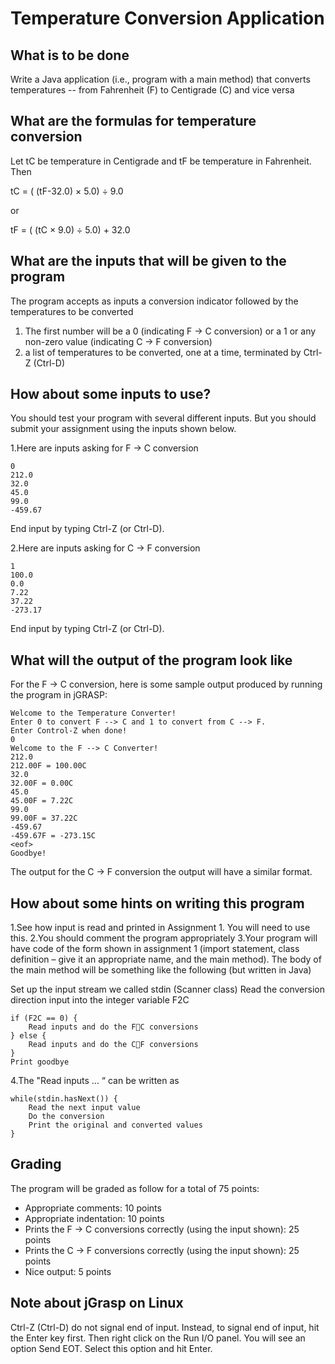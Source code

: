 # Temperature Conversion Application

## What is to be done

Write a Java application (i.e., program with a main method) that converts temperatures -- from Fahrenheit (F) to Centigrade (C) and vice versa

## What are the formulas for temperature conversion        

Let tC be temperature in Centigrade and tF be temperature in Fahrenheit. Then

tC = ( (tF-32.0) × 5.0) ÷ 9.0        

or       

tF = ( (tC × 9.0) ÷ 5.0) + 32.0        

## What are the inputs that will be given to the program        

The program accepts as inputs a conversion indicator followed by the temperatures to be converted        

1. The first number will be a 0 (indicating F -> C conversion) or a 1 or any non-zero value (indicating C -> F conversion)
2. a list of temperatures to be converted, one at a time, terminated by Ctrl-Z (Ctrl-D)

## How about some inputs to use?      

You should test your program with several different inputs. But you should submit your assignment using the inputs shown below.

1.Here are inputs asking for F -> C conversion

```
0 
212.0 
32.0 
45.0 
99.0 
-459.67
```
End input by typing Ctrl-Z (or Ctrl-D).

2.Here are inputs asking for C -> F conversion

```
1 
100.0 
0.0 
7.22 
37.22 
-273.17
```

End input by typing Ctrl-Z (or Ctrl-D).

## What will the output of the program look like        

For the F -> C conversion, here is some sample output produced by running the program in jGRASP:

```
Welcome to the Temperature Converter! 
Enter 0 to convert F --> C and 1 to convert from C --> F. 
Enter Control-Z when done! 
0 
Welcome to the F --> C Converter! 
212.0 
212.00F = 100.00C 
32.0 
32.00F = 0.00C 
45.0 
45.00F = 7.22C 
99.0 
99.00F = 37.22C 
-459.67 
-459.67F = -273.15C 
<eof> 
Goodbye!
```

The output for the C -> F conversion the output will have a similar format.      

## How about some hints on writing this program      


1.See how input is read and printed in Assignment 1. You will need to use this.
2.You should comment the program appropriately
3.Your program will have code of the form shown in assignment 1 (import statement,
class definition – give it an appropriate name, and the main method). The body of the main method will be something like the following (but written in Java)

Set up the input stream we called stdin (Scanner class) Read the conversion direction input into the integer variable F2C

```
if (F2C == 0) {
    Read inputs and do the FC conversions 
} else {
    Read inputs and do the CF conversions 
}
Print goodbye
```        
4.The "Read inputs ... “ can be written as

```
while(stdin.hasNext()) {
    Read the next input value
    Do the conversion
    Print the original and converted values
}
```        

## Grading       

The program will be graded as follow for a total of 75 points:
- Appropriate comments: 10 points
- Appropriate indentation: 10 points
- Prints the F -> C conversions correctly (using the input shown): 25 points
- Prints the C -> F conversions correctly (using the input shown): 25 points
- Nice output: 5 points        

## Note about jGrasp on Linux      

Ctrl-Z (Ctrl-D) do not signal end of input. Instead, to signal end of input, hit the Enter key first. Then right click on the Run I/O panel. You will see an option Send EOT. Select this option and hit Enter.      

        

       


